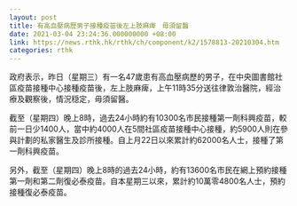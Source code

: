 ```yaml
---
layout: post
title: 有高血壓病歷男子接種疫苗後左上肢麻痺　毋須留醫
date: 2021-03-04 23:24:36.000000000 +08:00
link: https://news.rthk.hk/rthk/ch/component/k2/1578813-20210304.htm
categories: rthk
---
```


政府表示，昨日（星期三）有一名47歲患有高血壓病歷的男子，在中央圖書館社區疫苗接種中心接種疫苗後，左上肢麻痺，上午11時35分送往律敦治醫院，經治療及觀察後，情況穏定，毋須留醫。

截至（星期四）晚上8時，過去24小時約有10300名市民接種第一劑科興疫苗，較前一日少1400人，當中約4000人在5間社區疫苗接種中心接種，約5900人則在參與計劃的私家醫生及診所接種。自上月22日以來累計約62000名人士，接種了第一劑科興疫苗。

另外，截至（星期四）晚上8時的過去24小時，約有13600名市民在網上預約接種第一劑和第二劑復必泰疫苗。自本星期三以來，累計約10萬零4800名人士，預約接種復必泰疫苗。
